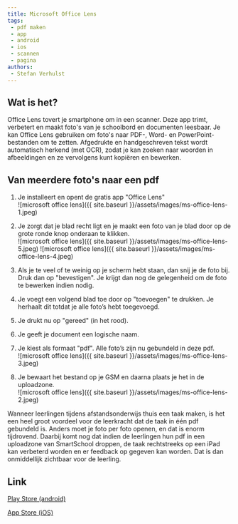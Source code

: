 ```yaml
---
title: Microsoft Office Lens
tags: 
 - pdf maken
 - app
 - android
 - ios
 - scannen
 - pagina
authors:
 - Stefan Verhulst
---
```


## Wat is het?

Office Lens tovert je smartphone om in een scanner. Deze app trimt, verbetert en maakt foto's van je schoolbord en documenten leesbaar. Je kan Office Lens gebruiken om foto's naar PDF-, Word- en PowerPoint-bestanden om te zetten. Afgedrukte en handgeschreven tekst wordt automatisch herkend (met OCR), zodat je kan zoeken naar woorden in afbeeldingen en ze vervolgens kunt kopiëren en bewerken.

## Van meerdere foto's naar een pdf

 1. Je installeert en opent de gratis app "Office Lens" <br> ![microsoft office lens]({{ site.baseurl }}/assets/images/ms-office-lens-1.jpeg)

 2. Je zorgt dat je blad recht ligt en je maakt een foto van je blad door op de grote ronde knop onderaan te klikken.  
 ![microsoft office lens]({{ site.baseurl }}/assets/images/ms-office-lens-5.jpeg) ![microsoft office lens]({{ site.baseurl }}/assets/images/ms-office-lens-4.jpeg)
 3. Als je te veel of te weinig op je scherm hebt staan, dan snij je de foto bij. Druk dan op "bevestigen". Je krijgt dan nog de gelegenheid om de foto te bewerken indien nodig.
 4. Je voegt een volgend blad toe door op "toevoegen" te drukken. Je herhaalt dit totdat je alle foto’s hebt toegevoegd.
 5. Je drukt nu op "gereed" (in het rood).
 6. Je geeft je document een logische naam.
 7. Je kiest als formaat "pdf". Alle foto’s zijn nu gebundeld in deze pdf. <br> ![microsoft office lens]({{ site.baseurl }}/assets/images/ms-office-lens-3.jpeg)
 8. Je bewaart het bestand op je GSM en daarna plaats je het in de uploadzone. <br> ![microsoft office lens]({{ site.baseurl }}/assets/images/ms-office-lens-2.jpeg)

Wanneer leerlingen tijdens afstandsonderwijs thuis een taak maken, is het een heel groot voordeel voor de leerkracht dat de taak in één pdf gebundeld is. Anders moet je foto per foto openen, en dat is enorm tijdrovend. Daarbij komt nog dat indien de leerlingen hun pdf in een uploadzone van SmartSchool droppen, de taak rechtstreeks op een iPad kan verbeterd worden en er feedback op gegeven kan worden. Dat is dan onmiddellijk zichtbaar voor de leerling.

## Link

[Play Store (android)](https://play.google.com/store/apps/details?id=com.microsoft.office.officelens&hl=en)

[App Store (iOS)](https://apps.apple.com/us/app/microsoft-office-lens-pdf-scan/id975925059)

